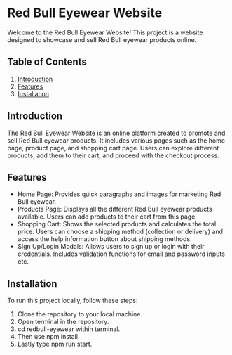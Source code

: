 # Red Bull Eyewear Website

Welcome to the Red Bull Eyewear Website! This project is a website designed to showcase and sell Red Bull eyewear products online.

## Table of Contents

1. [Introduction](#introduction)
2. [Features](#features)
3. [Installation](#installation)

## Introduction

The Red Bull Eyewear Website is an online platform created to promote and sell Red Bull eyewear products. It includes various pages such as the home page, product page, and shopping cart page. Users can explore different products, add them to their cart, and proceed with the checkout process.

## Features

- Home Page: Provides quick paragraphs and images for marketing Red Bull eyewear.
- Products Page: Displays all the different Red Bull eyewear products available. Users can add products to their cart from this page.
- Shopping Cart: Shows the selected products and calculates the total price. Users can choose a shipping method (collection or delivery) and access the help information button about shipping methods.
- Sign Up/Login Modals: Allows users to sign up or login with their credentials. Includes validation functions for email and password inputs etc.

## Installation

To run this project locally, follow these steps:

1. Clone the repository to your local machine.
2. Open terminal in the repository.
3. cd redbull-eyewear within terminal.
4. Then use npm install.
5. Lastly type npm run start.
